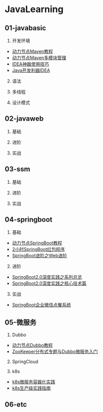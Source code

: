 ﻿# JavaLearning

## 01-javabasic
1. 开发环境
- [动力节点Maven教程](https://www.bilibili.com/video/BV1st411p7E4)
- [动力节点Maven多模块管理](https://github.com/freesaber/JavaLearning/tree/master/01-javabasic/bjpowernode-maven-modules-project)
- [IDEA神器使用技巧](https://www.imooc.com/learn/924)
- [Java开发利器IDEA](https://www.bilibili.com/video/BV14t411z77T)

2. 语法

3. 多线程

4. 设计模式

## 02-javaweb
1. 基础

2. 进阶

3. 实战

## 03-ssm
1. 基础

2. 进阶

3. 实战

## 04-springboot
1. 基础
- [动力节点SpringBoot教程](https://github.com/freesaber/JavaLearning/tree/master/04-springboot/bjpowernode-springboot-project)
- [2小时SpringBoot红包程序](https://github.com/freesaber/JavaLearning/tree/master/04-springboot/liaosx-luckymoney)
- [SpringBoot进阶之Web进阶](https://github.com/freesaber/JavaLearning/tree/master/04-springboot/liaosx-girl)

2. 进阶
- [SpringBoot2.0深度实践之系列总览](http://www.imooc.com/learn/1058)
- [SpringBoot2.0深度实践之核心技术篇](https://coding.imooc.com/class/252.html)

3. 实战
- [SpringBoot企业微信点餐系统](https://github.com/freesaber/JavaLearning/tree/master/04-springboot/liaosx-sell)

## 05-微服务
1. Dubbo
- [动力节点Dubbo教程](https://www.bilibili.com/video/BV1Sk4y197eD)
- [ZooKeeper分布式专题与Dubbo微服务入门](https://coding.imooc.com/class/201.html)

2. SpringCloud


3. k8s
- [k8s微服务容器化实践](https://coding.imooc.com/class/198.html)
- [k8s生产级实践指南](https://coding.imooc.com/class/335.html)



## 06-etc
